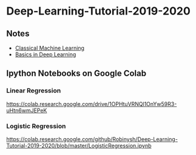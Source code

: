 # Deep-Learning-Tutorial-2019-2020

## Notes
- [Classical Machine Learning](https://docs.google.com/presentation/d/1jXfVvst3t8vOZuvORva_RsBf11-jmjDSjl8x6GI36yQ/edit?usp=sharing)
- [Basics in Deep Learning](https://docs.google.com/presentation/d/1Y0fv_HcHfeQl-QxM-DGnNS6LgeYZwO0iEUq5mGtyYlQ/edit?usp=sharing)

## Ipython Notebooks on Google Colab
### Linear Regression
https://colab.research.google.com/drive/1OPHtuVRNQl1OnYw59R3-uHtn6wmJEPeK

### Logistic Regression
https://colab.research.google.com/github/Robinysh/Deep-Learning-Tutorial-2019-2020/blob/master/LogisticRegression.ipynb
